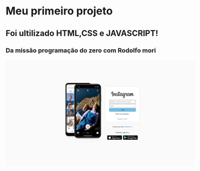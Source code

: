 <h1>Meu primeiro projeto </h1>
<h2>Foi ultilizado  HTML,CSS e JAVASCRIPT!</h2> 
<h3>Da missão  programação do zero com Rodolfo  mori</h3>
<img src="./captura.png" />
